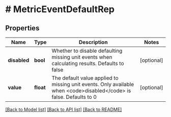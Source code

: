 # # MetricEventDefaultRep

## Properties

Name | Type | Description | Notes
------------ | ------------- | ------------- | -------------
**disabled** | **bool** | Whether to disable defaulting missing unit events when calculating results. Defaults to false | [optional]
**value** | **float** | The default value applied to missing unit events. Only available when &lt;code&gt;disabled&lt;/code&gt; is false. Defaults to 0 | [optional]

[[Back to Model list]](../../README.md#models) [[Back to API list]](../../README.md#endpoints) [[Back to README]](../../README.md)
